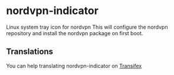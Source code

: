 # nordvpn-indicator
Linux system tray icon for nordvpn
This will configure the nordvpn repository and install the nordvpn package on first boot.

## Translations
You can help translating nordvpn-indicator on [Transifex](https://www.transifex.com/abalfoort/nordvpn-indicator)

